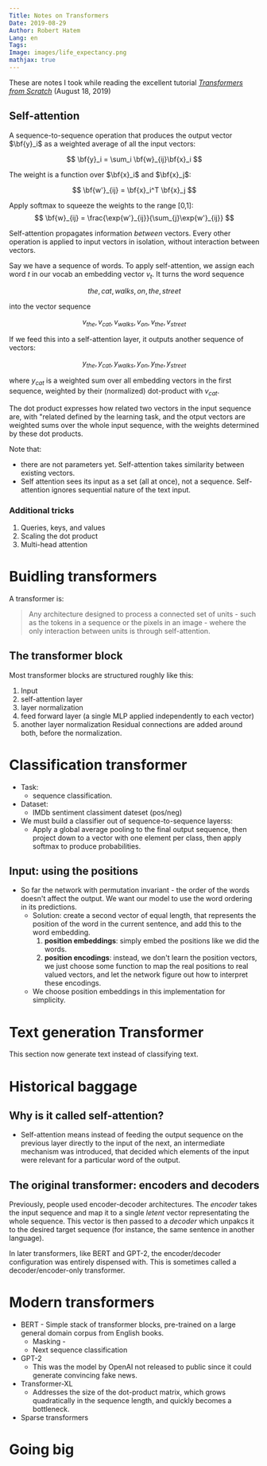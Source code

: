 ```yaml
---
Title: Notes on Transformers
Date: 2019-08-29
Author: Robert Hatem
Lang: en
Tags:
Image: images/life_expectancy.png
mathjax: true
---
```


These are notes I took  while reading the excellent tutorial [_Transformers from Scratch_](http://peterbloem.nl/blog/transformers) (August 18, 2019)
## Self-attention
A sequence-to-sequence operation that produces the output vector $\bf{y}_i$ as a weighted average of all the input vectors:
 
$$ \bf{y}_i = \sum_i \bf{w}_{ij}\bf{x}_i  $$
  
The weight is a function over $\bf{x}_i$ and $\bf{x}_j$:

$$ \bf{w'}_{ij} = \bf{x}_i^T \bf{x}_j $$

Apply softmax to squeeze the weights to the range [0,1]:
$$ \bf{w}_{ij} = \frac{\exp{w'}_{ij}}{\sum_{j}\exp{w'}_{ij}} $$

Self-attention propagates information _between_ vectors. Every other operation is applied to input vectors in isolation, without interaction between vectors.

Say we have a sequence of words. To apply self-attention, we assign each word $t$ in our vocab an embedding vector $v_t$. It turns the word sequence

$$ the, cat, walks, on, the , street$$

into the vector sequence 

$$ v_{the}, v_{cat}, v_{walks}, v_{on}, v_{the}, v_{street} $$

If we feed this into a self-attention layer, it outputs another sequence of vectors:

$$ y_{the}, y_{cat}, y_{walks}, y_{on}, y_{the}, y_{street} $$

where $y_{cat}$ is a weighted sum over all embedding vectors in the first sequence, weighted by their (normalized) dot-product with $v_{cat}$.

The dot product expresses how related two vectors in the input sequence are, with "related defined by the learning task, and the otput vectors are weighted sums over the whole input sequence, with the weights determined by these dot products.

Note that:
  * there are not parameters yet. Self-attention takes similarity between existing vectors.
  * Self attention sees its input as a set (all at once), not a sequence. Self-attention ignores sequential nature of the text input.
  
### Additional tricks
1. Queries, keys, and values
2. Scaling the dot product
3. Multi-head attention

# Buidling transformers
A transformer is:
> Any architecture designed to process a connected set of units - such as the tokens in a sequence or the pixels in an image - wehere the only interaction between units is through self-attention.

## The transformer block
Most transformer blocks are structured roughly like this:
  1. Input
  2. self-attention layer
  3. layer normalization
  4. feed forward layer (a single MLP applied independently to each vector)
  5. another layer normalization
Residual connections are added around both, before the normalization.

# Classification transformer
* Task:
  * sequence classification.
* Dataset:
  * IMDb sentiment classiment dateset (pos/neg)
* We must build a classifier out of sequence-to-sequence layerss:
    * Apply a global average pooling to the final output sequence, then project down to a vector with one element per class, then apply softmax to produce probabilities.

## Input: using the positions
* So far the network with permutation invariant - the order of the words doesn't affect the output. We want our model to use the word ordering in its predictions.
  * Solution: create a second vector of equal length, that represents the position of the word in the current sentence, and add this to the word embedding.
    1. __position embeddings__: simply embed the positions like we did the words.
    2. __position encodings__: instead, we don't learn the position vectors, we just choose some function to map the real positions to real valued vectors, and let the network figure out how to interpret these encodings.
  * We choose position embeddings in this implementation for simplicity.
    
# Text generation Transformer
This section now generate text instead of classifying text.

# Historical baggage
## Why is it called self-attention?
* Self-attention means instead of feeding the output sequence on the previous layer directly to the input of the next, an intermediate mechanism was introduced, that decided which elements of the input were relevant for a particular word of the output.

## The original transformer: encoders and decoders
Previously, people used encoder-decoder architectures. The _encoder_ takes the input sequence and map it to a single _letent_ vector representating the whole sequence. This vector is then passed to a _decoder_ which unpakcs it to the desired target sequence (for instance, the same sentence in another language).

In later transformers, like BERT and GPT-2, the encoder/decoder configuration was entirely dispensed with. This is sometimes called a decoder/encoder-only transformer.

# Modern transformers
* BERT - Simple stack of transformer blocks, pre-trained on a large general domain corpus from English books.
  * Masking - 
  * Next sequence classification
* GPT-2
  * This was the model by OpenAI not released to public since it could generate convincing fake news.
* Transformer-XL
  * Addresses the size of the dot-product matrix, which grows quadratically in the sequence length, and quickly becomes a bottleneck.
* Sparse transformers

# Going big

